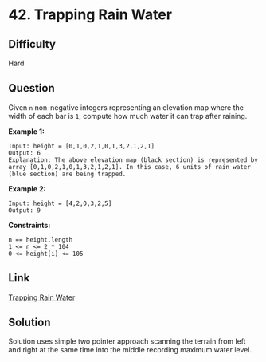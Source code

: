 # 42. Trapping Rain Water

## Difficulty

Hard

## Question

Given `n` non-negative integers representing an elevation map where the width of each bar is `1`, compute how much water it can trap after raining.

**Example 1:**

    Input: height = [0,1,0,2,1,0,1,3,2,1,2,1]
    Output: 6
    Explanation: The above elevation map (black section) is represented by array [0,1,0,2,1,0,1,3,2,1,2,1]. In this case, 6 units of rain water (blue section) are being trapped.

**Example 2:**

    Input: height = [4,2,0,3,2,5]
    Output: 9

**Constraints:**

    n == height.length
    1 <= n <= 2 * 104
    0 <= height[i] <= 105

## Link

[Trapping Rain Water](https://leetcode.com/problems/trapping-rain-water/)

## Solution

Solution uses simple two pointer approach scanning the terrain from left and right at the same time into the middle recording maximum water level.
